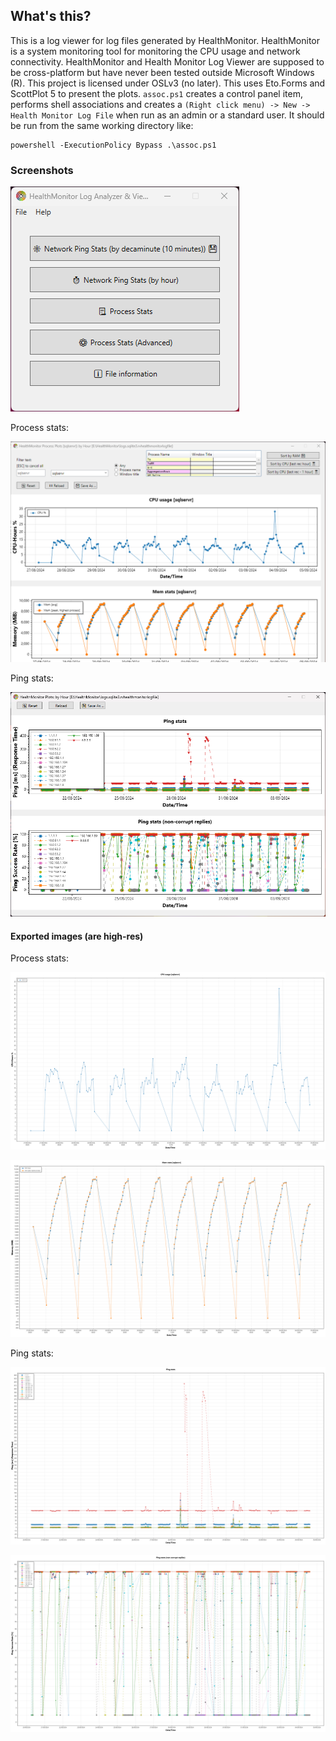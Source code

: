 ## What's this?
This is a log viewer for log files generated by HealthMonitor. 
HealthMonitor is a system monitoring tool for monitoring the CPU usage and network connectivity.
HealthMonitor and Health Monitor Log Viewer are supposed to be cross-platform but have never been tested outside Microsoft Windows (R).
This project is licensed under OSLv3 (no later). 
This uses Eto.Forms and ScottPlot 5 to present the plots. 
`assoc.ps1` creates a control panel item, performs shell associations and creates a `(Right click menu) -> New -> Health Monitor Log File` when run as an admin or a standard user.
It should be run from the same working directory like:
```pwsh
powershell -ExecutionPolicy Bypass .\assoc.ps1
```

### Screenshots

<img src="screenshots/launcher.png"></img>

Process stats:


<img src="screenshots/sqlservr.png"></img>

Ping stats:

<img src="screenshots/screen_netmon.png"></img>

#### Exported images (are high-res)

Process stats:

<img src="screenshots/sqlservr_1.png"></img>

<img src="screenshots/sqlservr_2.png"></img>

Ping stats:

<img src="screenshots/screen_pingstats_1.png"></img>

<img src="screenshots/screen_pingstats_2.png"></img>